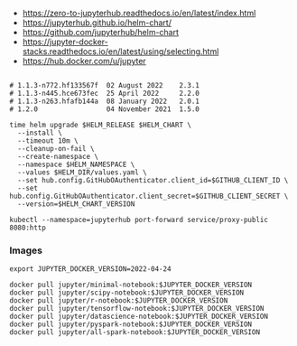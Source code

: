 
* https://zero-to-jupyterhub.readthedocs.io/en/latest/index.html
* https://jupyterhub.github.io/helm-chart/
* https://github.com/jupyterhub/helm-chart
* https://jupyter-docker-stacks.readthedocs.io/en/latest/using/selecting.html
* https://hub.docker.com/u/jupyter

~~~shell

# 1.1.3-n772.hf133567f  02 August 2022    2.3.1
# 1.1.3-n445.hce673fec  25 April 2022     2.2.0
# 1.1.3-n263.hfafb144a  08 January 2022   2.0.1
# 1.2.0                 04 November 2021  1.5.0

time helm upgrade $HELM_RELEASE $HELM_CHART \
  --install \
  --timeout 10m \
  --cleanup-on-fail \
  --create-namespace \
  --namespace $HELM_NAMESPACE \
  --values $HELM_DIR/values.yaml \
  --set hub.config.GitHubOAuthenticator.client_id=$GITHUB_CLIENT_ID \
  --set hub.config.GitHubOAuthenticator.client_secret=$GITHUB_CLIENT_SECRET \
  --version=$HELM_CHART_VERSION

kubectl --namespace=jupyterhub port-forward service/proxy-public 8080:http
~~~

### Images
~~~shell
export JUPYTER_DOCKER_VERSION=2022-04-24

docker pull jupyter/minimal-notebook:$JUPYTER_DOCKER_VERSION
docker pull jupyter/scipy-notebook:$JUPYTER_DOCKER_VERSION
docker pull jupyter/r-notebook:$JUPYTER_DOCKER_VERSION
docker pull jupyter/tensorflow-notebook:$JUPYTER_DOCKER_VERSION
docker pull jupyter/datascience-notebook:$JUPYTER_DOCKER_VERSION
docker pull jupyter/pyspark-notebook:$JUPYTER_DOCKER_VERSION
docker pull jupyter/all-spark-notebook:$JUPYTER_DOCKER_VERSION
~~~